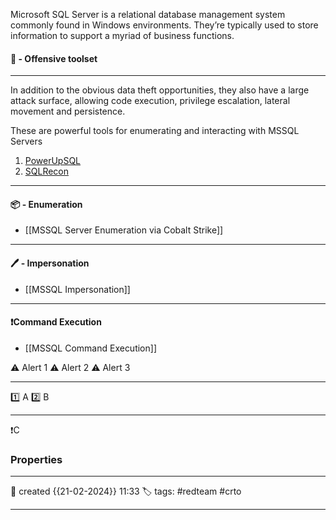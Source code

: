 Microsoft SQL Server is a relational database management system commonly found in Windows environments. They’re typically used to store information to support a myriad of business functions.


#### 🚀 - Offensive toolset
---
In addition to the obvious data theft opportunities, they also have a large attack surface, allowing code execution, privilege escalation, lateral movement and persistence.

These are powerful tools for enumerating and interacting with MSSQL Servers

1. [PowerUpSQL](https://github.com/NetSPI/PowerUpSQL)
2. [SQLRecon](https://github.com/skahwah/SQLRecon)

---
#### 📦 - Enumeration

- [[MSSQL Server Enumeration via Cobalt Strike]]
--- 
#### 🖊️ - Impersonation

- [[MSSQL Impersonation]]
--- 
#### ❗Command Execution

- [[MSSQL Command Execution]]







⚠ Alert 1
⚠ Alert 2
⚠ Alert 3


--- 

 1️⃣ A
 2️⃣ B
 
--- 

❗C


### Properties
---
📆 created   {{21-02-2024}} 11:33
🏷️ tags: #redteam #crto 

---
